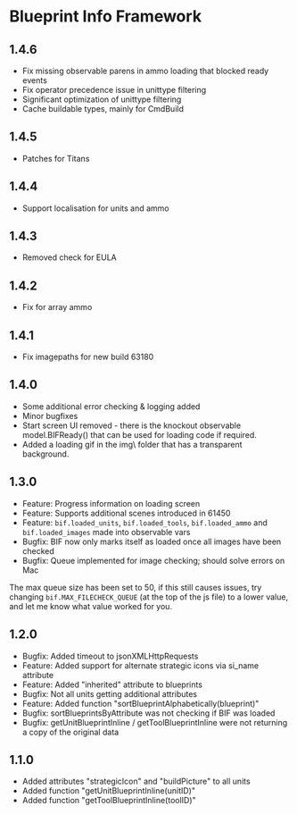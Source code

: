 # Blueprint Info Framework

## 1.4.6

- Fix missing observable parens in ammo loading that blocked ready events
- Fix operator precedence issue in unittype filtering
- Significant optimization of unittype filtering
- Cache buildable types, mainly for CmdBuild

## 1.4.5

- Patches for Titans

## 1.4.4

- Support localisation for units and ammo

## 1.4.3

- Removed check for EULA

## 1.4.2

- Fix for array ammo

## 1.4.1

- Fix imagepaths for new build 63180

## 1.4.0

- Some additional error checking & logging added
- Minor bugfixes
- Start screen UI removed - there is the knockout observable model.BIFReady() that can be used for loading code if required.
- Added a loading gif in the img\ folder that has a transparent background.

## 1.3.0

- Feature: Progress information on loading screen
- Feature: Supports additional scenes introduced in 61450
- Feature: `bif.loaded_units`, `bif.loaded_tools`, `bif.loaded_ammo` and `bif.loaded_images` made into observable vars
- Bugfix: BIF now only marks itself as loaded once all images have been checked
- Bugfix: Queue implemented for image checking; should solve errors on Mac

The max queue size has been set to 50, if this still causes issues, try changing `bif.MAX_FILECHECK_QUEUE` (at the top of the js file) to a lower value, and let me know what value worked for you.

## 1.2.0

- Bugfix: Added timeout to jsonXMLHttpRequests
- Feature: Added support for alternate strategic icons via si_name attribute
- Feature: Added "inherited" attribute to blueprints
- Bugfix: Not all units getting additional attributes
- Feature: Added function "sortBlueprintAlphabetically(blueprint)"
- Bugfix: sortBlueprintsByAttribute was not checking if BIF was loaded
- Bugfix: getUnitBlueprintInline / getToolBlueprintInline were not returning a copy of the original data

## 1.1.0

- Added attributes "strategicIcon" and "buildPicture" to all units
- Added function "getUnitBlueprintInline(unitID)"
- Added function "getToolBlueprintInline(toolID)"
